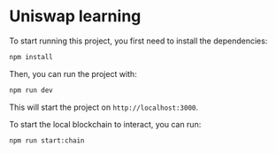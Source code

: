 # Uniswap learning
To start running this project, you first need to install the dependencies:
```bash
npm install
```

Then, you can run the project with:
```bash
npm run dev
```

This will start the project on `http://localhost:3000`.

To start the local blockchain to interact, you can run:
```bash
npm run start:chain
```